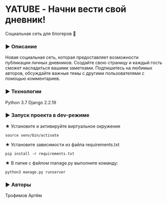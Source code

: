 # YATUBE - Начни вести свой дневник!
Социальная сеть для блогеров 🤳
### ▶ Описание
Новая социальная сеть, которая предоставляет возможности публикации личных дневников. 
Создайте свою страницу и каждый гость сможет насладиться вашими заметками. Подпишитесь на любимых авторов, обсуждайте важные темы с другими пользователями с помощью комментариев.
### ▶ Технологии
Python 3.7
Django 2.2.19
### ▶ Запуск проекта в dev-режиме
★ Установите и активируйте виртуальное окружение
```
source venv/bin/activate
```
★ Установите зависимости из файла requirements.txt
```
pip install -r requirements.txt
``` 
★ В папке с файлом manage.py выполните команду:
```
python3 manage.py runserver
```
### ▶ Авторы
Трофимов Артём